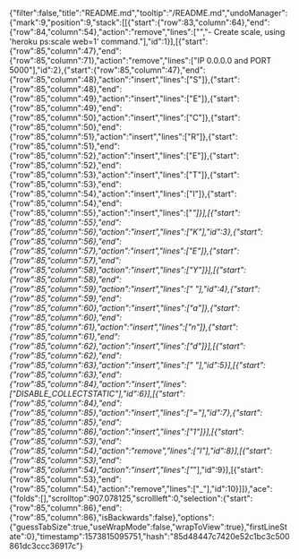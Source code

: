 {"filter":false,"title":"README.md","tooltip":"/README.md","undoManager":{"mark":9,"position":9,"stack":[[{"start":{"row":83,"column":64},"end":{"row":84,"column":54},"action":"remove","lines":["","- Create scale, using 'heroku ps:scale web=1' command."],"id":1}],[{"start":{"row":85,"column":47},"end":{"row":85,"column":71},"action":"remove","lines":["IP 0.0.0.0 and PORT 5000"],"id":2},{"start":{"row":85,"column":47},"end":{"row":85,"column":48},"action":"insert","lines":["S"]},{"start":{"row":85,"column":48},"end":{"row":85,"column":49},"action":"insert","lines":["E"]},{"start":{"row":85,"column":49},"end":{"row":85,"column":50},"action":"insert","lines":["C"]},{"start":{"row":85,"column":50},"end":{"row":85,"column":51},"action":"insert","lines":["R"]},{"start":{"row":85,"column":51},"end":{"row":85,"column":52},"action":"insert","lines":["E"]},{"start":{"row":85,"column":52},"end":{"row":85,"column":53},"action":"insert","lines":["T"]},{"start":{"row":85,"column":53},"end":{"row":85,"column":54},"action":"insert","lines":["I"]},{"start":{"row":85,"column":54},"end":{"row":85,"column":55},"action":"insert","lines":["_"]}],[{"start":{"row":85,"column":55},"end":{"row":85,"column":56},"action":"insert","lines":["K"],"id":3},{"start":{"row":85,"column":56},"end":{"row":85,"column":57},"action":"insert","lines":["E"]},{"start":{"row":85,"column":57},"end":{"row":85,"column":58},"action":"insert","lines":["Y"]}],[{"start":{"row":85,"column":58},"end":{"row":85,"column":59},"action":"insert","lines":[" "],"id":4},{"start":{"row":85,"column":59},"end":{"row":85,"column":60},"action":"insert","lines":["a"]},{"start":{"row":85,"column":60},"end":{"row":85,"column":61},"action":"insert","lines":["n"]},{"start":{"row":85,"column":61},"end":{"row":85,"column":62},"action":"insert","lines":["d"]}],[{"start":{"row":85,"column":62},"end":{"row":85,"column":63},"action":"insert","lines":[" "],"id":5}],[{"start":{"row":85,"column":63},"end":{"row":85,"column":84},"action":"insert","lines":["DISABLE_COLLECTSTATIC"],"id":6}],[{"start":{"row":85,"column":84},"end":{"row":85,"column":85},"action":"insert","lines":["="],"id":7},{"start":{"row":85,"column":85},"end":{"row":85,"column":86},"action":"insert","lines":["1"]}],[{"start":{"row":85,"column":53},"end":{"row":85,"column":54},"action":"remove","lines":["I"],"id":8}],[{"start":{"row":85,"column":53},"end":{"row":85,"column":54},"action":"insert","lines":["_"],"id":9}],[{"start":{"row":85,"column":53},"end":{"row":85,"column":54},"action":"remove","lines":["_"],"id":10}]]},"ace":{"folds":[],"scrolltop":907.078125,"scrollleft":0,"selection":{"start":{"row":85,"column":86},"end":{"row":85,"column":86},"isBackwards":false},"options":{"guessTabSize":true,"useWrapMode":false,"wrapToView":true},"firstLineState":0},"timestamp":1573815095751,"hash":"85d48447c7420e52c1bc3c500861dc3ccc36917c"}